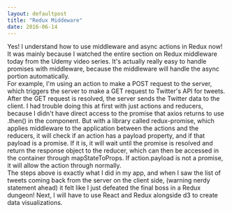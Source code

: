 ```yaml
---
layout: defaultpost
title: "Redux Middeware"
date: 2016-06-14
---
```


Yes! I understand how to use middleware and async actions in Redux now! It was mainly because I watched the entire section on Redux middleware today from the Udemy video series. It's actually really easy to handle promises with middleware, because the middleware will handle the async portion automatically.<br />
For example, I'm using an action to make a POST request to the server, which triggers the server to make a GET request to Twitter's API for tweets. After the GET request is resolved, the server sends the Twitter data to the client. I had trouble doing this at first with just actions and reducers, because I didn't have direct access to the promise that axios returns to use .then() in the component. But with a library called redux-promise, which applies middleware to the application between the actions and the reducers, it will check if an action has a payload property, and if that payload is a promise. If it is, it will wait until the promise is resolved and return the response object to the reducer, which can then be accessed in the container through mapStateToProps. If action.payload is not a promise, it will allow the action through normally.<br />
The steps above is exactly what I did in my app, and when I saw the list of tweets coming back from the server on the client side, (warning nerdy statement ahead) it felt like I just defeated the final boss in a Redux dungeon! Next, I will have to use React and Redux alongside d3 to create data visualizations.